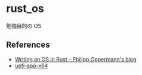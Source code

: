 # rust_os

勉強目的の OS

## References

- [Writing an OS in Rust - Philipp Oppermann's blog](https://os.phil-opp.com)
- [uefi-app-x64](https://github.com/toothbrush7777777/uefi-app-x64)
